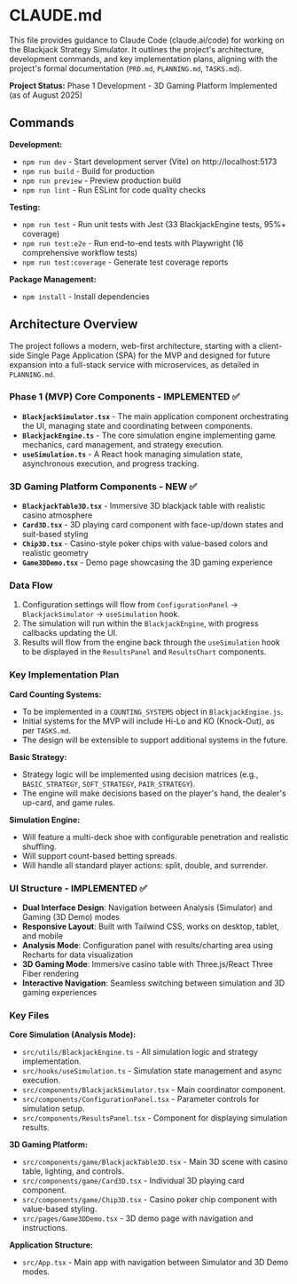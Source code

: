 # CLAUDE.md

This file provides guidance to Claude Code (claude.ai/code) for working on the Blackjack Strategy Simulator. It outlines the project's architecture, development commands, and key implementation plans, aligning with the project's formal documentation (`PRD.md`, `PLANNING.md`, `TASKS.md`).

**Project Status:** Phase 1 Development - 3D Gaming Platform Implemented (as of August 2025)

## Commands

**Development:**
- `npm run dev` - Start development server (Vite) on http://localhost:5173
- `npm run build` - Build for production
- `npm run preview` - Preview production build
- `npm run lint` - Run ESLint for code quality checks

**Testing:**
- `npm run test` - Run unit tests with Jest (33 BlackjackEngine tests, 95%+ coverage)
- `npm run test:e2e` - Run end-to-end tests with Playwright (16 comprehensive workflow tests)
- `npm run test:coverage` - Generate test coverage reports

**Package Management:**
- `npm install` - Install dependencies

## Architecture Overview

The project follows a modern, web-first architecture, starting with a client-side Single Page Application (SPA) for the MVP and designed for future expansion into a full-stack service with microservices, as detailed in `PLANNING.md`.

### Phase 1 (MVP) Core Components - IMPLEMENTED ✅
- **`BlackjackSimulator.tsx`** - The main application component orchestrating the UI, managing state and coordinating between components.
- **`BlackjackEngine.ts`** - The core simulation engine implementing game mechanics, card management, and strategy execution.
- **`useSimulation.ts`** - A React hook managing simulation state, asynchronous execution, and progress tracking.

### 3D Gaming Platform Components - NEW ✅
- **`BlackjackTable3D.tsx`** - Immersive 3D blackjack table with realistic casino atmosphere
- **`Card3D.tsx`** - 3D playing card component with face-up/down states and suit-based styling
- **`Chip3D.tsx`** - Casino-style poker chips with value-based colors and realistic geometry
- **`Game3DDemo.tsx`** - Demo page showcasing the 3D gaming experience

### Data Flow
1. Configuration settings will flow from `ConfigurationPanel` → `BlackjackSimulator` → `useSimulation` hook.
2. The simulation will run within the `BlackjackEngine`, with progress callbacks updating the UI.
3. Results will flow from the engine back through the `useSimulation` hook to be displayed in the `ResultsPanel` and `ResultsChart` components.

### Key Implementation Plan

**Card Counting Systems:**
- To be implemented in a `COUNTING_SYSTEMS` object in `BlackjackEngine.js`.
- Initial systems for the MVP will include Hi-Lo and KO (Knock-Out), as per `TASKS.md`.
- The design will be extensible to support additional systems in the future.

**Basic Strategy:**
- Strategy logic will be implemented using decision matrices (e.g., `BASIC_STRATEGY`, `SOFT_STRATEGY`, `PAIR_STRATEGY`).
- The engine will make decisions based on the player's hand, the dealer's up-card, and game rules.

**Simulation Engine:**
- Will feature a multi-deck shoe with configurable penetration and realistic shuffling.
- Will support count-based betting spreads.
- Will handle all standard player actions: split, double, and surrender.

### UI Structure - IMPLEMENTED ✅
- **Dual Interface Design**: Navigation between Analysis (Simulator) and Gaming (3D Demo) modes
- **Responsive Layout**: Built with Tailwind CSS, works on desktop, tablet, and mobile
- **Analysis Mode**: Configuration panel with results/charting area using Recharts for data visualization
- **3D Gaming Mode**: Immersive casino table with Three.js/React Three Fiber rendering
- **Interactive Navigation**: Seamless switching between simulation and 3D gaming experiences

### Key Files
**Core Simulation (Analysis Mode):**
- `src/utils/BlackjackEngine.ts` - All simulation logic and strategy implementation.
- `src/hooks/useSimulation.ts` - Simulation state management and async execution.
- `src/components/BlackjackSimulator.tsx` - Main coordinator component.
- `src/components/ConfigurationPanel.tsx` - Parameter controls for simulation setup.
- `src/components/ResultsPanel.tsx` - Component for displaying simulation results.

**3D Gaming Platform:**
- `src/components/game/BlackjackTable3D.tsx` - Main 3D scene with casino table, lighting, and controls.
- `src/components/game/Card3D.tsx` - Individual 3D playing card component.
- `src/components/game/Chip3D.tsx` - Casino poker chip component with value-based styling.
- `src/pages/Game3DDemo.tsx` - 3D demo page with navigation and instructions.

**Application Structure:**
- `src/App.tsx` - Main app with navigation between Simulator and 3D Demo modes.